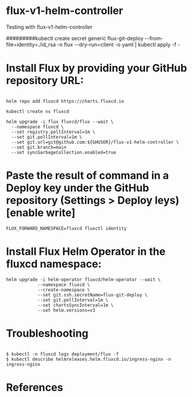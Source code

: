 # flux-v1-helm-controller
Testing with flux-v1-helm-controller


#########kubectl create secret generic flux-git-deploy --from-file=identity=./id_rsa -n flux --dry-run=client -o yaml | kubectl apply -f -

# Install Flux by providing your GitHub repository URL:


```

helm repo add fluxcd https://charts.fluxcd.io

kubectl create ns fluxcd

helm upgrade -i flux fluxcd/flux --wait \
  --namespace fluxcd \
  --set registry.pollInterval=1m \
  --set git.pollInterval=1m \
  --set git.url=git@github.com:${GHUSER}/flux-v1-helm-controller \
  --set git.branch=main
  --set syncGarbageCollection.enabled=true
```


# Paste the result of command in a Deploy key under the GitHub repository (Settings > Deploy leys) [enable write]

```
FLUX_FORWARD_NAMESPACE=fluxcd fluxctl identity

```
# Install Flux Helm Operator in the fluxcd namespace:
```
helm upgrade -i helm-operator fluxcd/helm-operator --wait \
            --namespace fluxcd \
            --create-namespace \
            --set git.ssh.secretName=flux-git-deploy \
            --set git.pollInterval=1m \
            --set chartsSyncInterval=1m \
            --set helm.versions=v3
```

# Troubleshooting

```

$ kubectl -n fluxcd logs deployment/flux -f
$ kubectl describe helmreleases.helm.fluxcd.io/ingress-nginx -n ingress-nginx

```



# References

